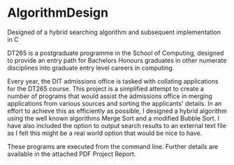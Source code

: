 # AlgorithmDesign
Designed of a hybrid searching algorithm and subsequent implementation in C

DT265 is a postgraduate programme in the School of Computing, designed to provide an entry path for Bachelors Honours graduates in other numerate disciplines into graduate entry level careers in computing.

Every year, the DIT admissions office is tasked with collating applications for the DT265 course. This project is a simplified attempt to create a number of programs that would assist the admissions office in merging applications from various sources and sorting the applicants' details. In an effort to achieve this as efficiently as possible, I designed a hybrid algorithm using the well known algorithms Merge Sort and a modified Bubble Sort. I have also included the option to output search results to an external text file as I felt this might be a real world option that would be nice to have. 

These programs are executed from the command line. 
Further details are available in the attached PDF Project Report. 
